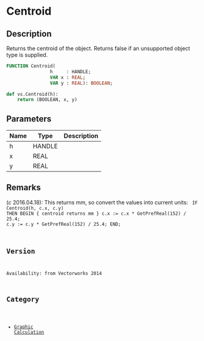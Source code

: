 # Centroid

## Description
Returns the centroid of the object. Returns false if an unsupported object type is supplied.

```pascal
FUNCTION Centroid(
				h     : HANDLE;
				VAR x : REAL;
				VAR y : REAL): BOOLEAN;
```

```python
def vs.Centroid(h):
    return (BOOLEAN, x, y)
```

## Parameters
|Name|Type|Description|
|---|---|---|
|h|HANDLE|   |
|x|REAL|   |
|y|REAL|   |

## Remarks
(*_c_* 2016.04.18): This returns mm, so convert the values into current units:
<code lang="vss">
IF Centroid(h, c.x, c.y) THEN BEGIN
        { centroid returns mm }
        c.x := c.x * GetPrefReal(152) / 25.4;
	c.y := c.y * GetPrefReal(152) / 25.4;
END;

## Version
Availability: from Vectorworks 2014

## Category
* [Graphic Calculation](../Categories/Graphic%20Calculation.md)
